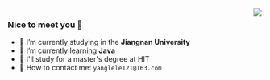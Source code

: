 <img  align="right" src="https://github-readme-stats.vercel.app/api?username=yanglele121&show_icons=true&text_color=000&icon_color=000&bg_color=0,ea6161,ffc64d,fffc4d,52fa5a&theme=graywhite" /> 

### Nice to meet you 👋
- 🔭 I’m currently studying in the **Jiangnan University**
- 🌱 I’m currently learning **Java**
- 🚀 I'll study for a master's degree at HIT
- 💌 How to contact me: `yanglele121@163.com`


<!---
yanglele121/yanglele121 is a ✨ special ✨ repository because its `README.md` (this file) appears on your GitHub profile.
You can click the Preview link to take a look at your changes.
--->
